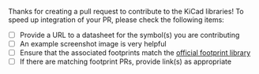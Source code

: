 Thanks for creating a pull request to contribute to the KiCad libraries! To speed up integration of your PR, please check the following items:

- [ ] Provide a URL to a datasheet for the symbol(s) you are contributing
- [ ] An example screenshot image is very helpful
- [ ] Ensure that the associated footprints match the [official footprint library](https://github.com/kicad/kicad-footprints)
- [ ] If there are matching footprint PRs, provide link(s) as appropriate
